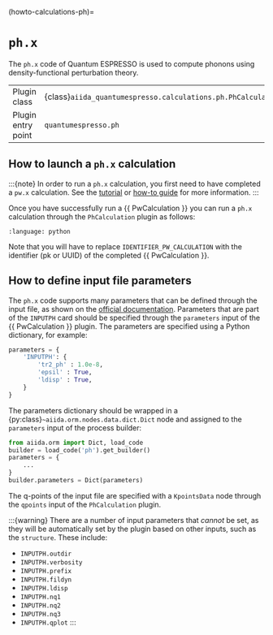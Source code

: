 (howto-calculations-ph)=

# `ph.x`

The `ph.x` code of Quantum ESPRESSO is used to compute phonons using density-functional perturbation theory.

|                     |                                                               |
|---------------------|---------------------------------------------------------------|
| Plugin class        | {class}`aiida_quantumespresso.calculations.ph.PhCalculation`  |
| Plugin entry point  | ``quantumespresso.ph``                                        |

## How to launch a `ph.x` calculation

:::{note}
In order to run a `ph.x` calculation, you first need to have completed a `pw.x` calculation.
See the [tutorial](#tutorials-pw-through-api) or [how-to guide](#howto-calculations-pw) for more information.
:::

Once you have successfully run a {{ PwCalculation }} you can run a `ph.x` calculation through the `PhCalculation` plugin as follows:

```{literalinclude} ../../tutorials/include/scripts/run_ph_basic.py
:language: python
```

Note that you will have to replace `IDENTIFIER_PW_CALCULATION` with the identifier (pk or UUID) of the completed {{ PwCalculation }}.

## How to define input file parameters

The `ph.x` code supports many parameters that can be defined through the input file, as shown on the [official documentation](https://www.quantum-espresso.org/Doc/INPUT_PH.html).
Parameters that are part of the `INPUTPH` card should be specified through the `parameters` input of the {{ PwCalculation }} plugin.
The parameters are specified using a Python dictionary, for example:

```python
parameters = {
    'INPUTPH': {
        'tr2_ph' : 1.0e-8,
        'epsil' : True,
        'ldisp' : True,
    }
}
```

The parameters dictionary should be wrapped in a {py:class}`~aiida.orm.nodes.data.dict.Dict` node and assigned to the `parameters` input of the process builder:

```python
from aiida.orm import Dict, load_code
builder = load_code('ph').get_builder()
parameters = {
    ...
}
builder.parameters = Dict(parameters)
```

The q-points of the input file are specified with a `KpointsData` node through the `qpoints` input of the `PhCalculation` plugin.

:::{warning}
There are a number of input parameters that *cannot* be set, as they will be automatically set by the plugin based on other inputs, such as the `structure`.
These include:

- `INPUTPH.outdir`
- `INPUTPH.verbosity`
- `INPUTPH.prefix`
- `INPUTPH.fildyn`
- `INPUTPH.ldisp`
- `INPUTPH.nq1`
- `INPUTPH.nq2`
- `INPUTPH.nq3`
- `INPUTPH.qplot`
:::
